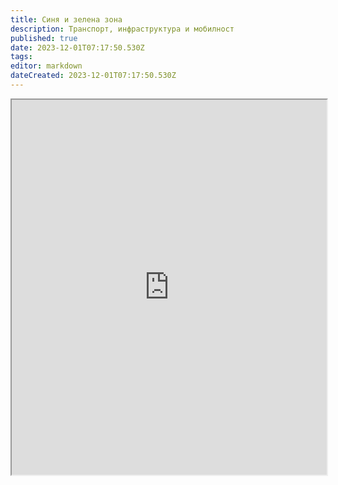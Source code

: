 ```yaml
---
title: Синя и зелена зона
description: Транспорт, инфраструктура и мобилност
published: true
date: 2023-12-01T07:17:50.530Z
tags: 
editor: markdown
dateCreated: 2023-12-01T07:17:50.530Z
---
```


<iframe src="https://www.google.com/maps/d/u/1/embed?mid=1wI-Mc6KNGpq8pSzbXZXARPV1Obb1JqE&amp;ehbc=2E312F" width="100%" height="600"></iframe>

